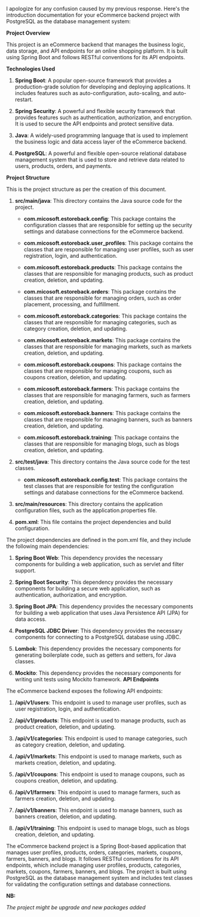I apologize for any confusion caused by my previous response. Here's the introduction documentation for your eCommerce backend project with PostgreSQL as the database management system:

**Project Overview**

This project is an eCommerce backend that manages the business logic, data storage, and API endpoints for an online shopping platform. It is built using Spring Boot and follows RESTful conventions for its API endpoints.

**Technologies Used**

1. **Spring Boot**: A popular open-source framework that provides a production-grade solution for developing and deploying applications. It includes features such as auto-configuration, auto-scaling, and auto-restart.

2. **Spring Security**: A powerful and flexible security framework that provides features such as authentication, authorization, and encryption. It is used to secure the API endpoints and protect sensitive data.

3. **Java**: A widely-used programming language that is used to implement the business logic and data access layer of the eCommerce backend.

4. **PostgreSQL**: A powerful and flexible open-source relational database management system that is used to store and retrieve data related to users, products, orders, and payments.

**Project Structure**

This is the project structure as per the creation of this document. 
1. **src/main/java**: This directory contains the Java source code for the project.

    - **com.micosoft.estoreback.config**: This package contains the configuration classes that are responsible for setting up the security settings and database connections for the eCommerce backend.

    - **com.micosoft.estoreback.user_profiles**: This package contains the classes that are responsible for managing user profiles, such as user registration, login, and authentication.

    - **com.micosoft.estoreback.products**: This package contains the classes that are responsible for managing products, such as product creation, deletion, and updating.

    - **com.micosoft.estoreback.orders**: This package contains the classes that are responsible for managing orders, such as order placement, processing, and fulfillment.

    - **com.micosoft.estoreback.categories**: This package contains the classes that are responsible for managing categories, such as category creation, deletion, and updating.

    - **com.micosoft.estoreback.markets**: This package contains the classes that are responsible for managing markets, such as markets creation, deletion, and updating.

    - **com.micosoft.estoreback.coupons**: This package contains the classes that are responsible for managing coupons, such as coupons creation, deletion, and updating.

    - **com.micosoft.estoreback.farmers**: This package contains the classes that are responsible for managing farmers, such as farmers creation, deletion, and updating.

    - **com.micosoft.estoreback.banners**: This package contains the classes that are responsible for managing banners, such as banners creation, deletion, and updating.

    - **com.micosoft.estoreback.training**: This package contains the classes that are responsible for managing blogs, such as blogs creation, deletion, and updating.

2. **src/test/java**: This directory contains the Java source code for the test classes.

    - **com.micosoft.estoreback.config.test**: This package contains the test classes that are responsible for testing the configuration settings and database connections for the eCommerce backend.

3. **src/main/resources**: This directory contains the application configuration files, such as the application.properties file.

4. **pom.xml**: This file contains the project dependencies and build configuration.

The project dependencies are defined in the pom.xml file, and they include the following main dependencies:

1. **Spring Boot Web**: This dependency provides the necessary components for building a web application, such as servlet and filter support.

2. **Spring Boot Security**: This dependency provides the necessary components for building a secure web application, such as authentication, authorization, and encryption.

3. **Spring Boot JPA**: This dependency provides the necessary components for building a web application that uses Java Persistence API (JPA) for data access.

4. **PostgreSQL JDBC Driver**: This dependency provides the necessary components for connecting to a PostgreSQL database using JDBC.

5. **Lombok**: This dependency provides the necessary components for generating boilerplate code, such as getters and setters, for Java classes.

6. **Mockito**: This dependency provides the necessary components for writing unit tests using Mockito framework.
**API Endpoints**

The eCommerce backend exposes the following API endpoints:

1. **/api/v1/users**: This endpoint is used to manage user profiles, such as user registration, login, and authentication.

2. **/api/v1/products**: This endpoint is used to manage products, such as product creation, deletion, and updating.

3. **/api/v1/categories**: This endpoint is used to manage categories, such as category creation, deletion, and updating.

4. **/api/v1/markets**: This endpoint is used to manage markets, such as markets creation, deletion, and updating.

5. **/api/v1/coupons**: This endpoint is used to manage coupons, such as coupons creation, deletion, and updating.

6. **/api/v1/farmers**: This endpoint is used to manage farmers, such as farmers creation, deletion, and updating.

7. **/api/v1/banners**: This endpoint is used to manage banners, such as banners creation, deletion, and updating.

8. **/api/v1/training**: This endpoint is used to manage blogs, such as blogs creation, deletion, and updating.

The eCommerce backend project is a Spring Boot-based application that manages user profiles, products, orders, categories, markets, coupons, farmers, banners, and blogs. It follows RESTful conventions for its API endpoints, which include managing user profiles, products, categories, markets, coupons, farmers, banners, and blogs. The project is built using PostgreSQL as the database management system and includes test classes for validating the configuration settings and database connections.

**NB:**

_The project might be upgrade and new packages added_